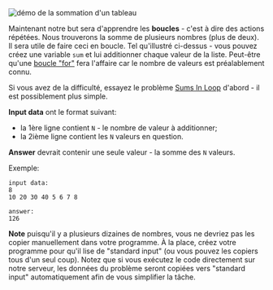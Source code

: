 <div class="centered">
<img alt="démo de la sommation d'un tableau" src="https://codeabbey.github.io/data/sum_in_loop.gif"/>
</div>

Maintenant notre but sera d'apprendre les **boucles** - c'est à dire des actions répétées.
Nous trouverons la somme de plusieurs nombres (plus de deux). Il sera utile de faire ceci en boucle.
Tel qu'illustré ci-dessus - vous pouvez créez une variable `sum` et lui additionner chaque valeur de la liste.
Peut-être qu'une [boucle "for"](https://fr.wikipedia.org/wiki/Boucle_for) fera l'affaire car le nombre de valeurs
est préalablement connu.

Si vous avez de la difficulté, essayez le problème [Sums In Loop](./sums-in-loop) d'abord - il est possiblement plus simple.

**Input data** ont le format suivant:

- la 1ère ligne contient `N` - le nombre de valeur à additionner;
- la 2ième ligne contient les `N` valeurs en question.

**Answer** devrait contenir une seule valeur - la somme des `N` valeurs.

Exemple:

	input data:
	8
	10 20 30 40 5 6 7 8
	
	answer:
	126

**Note** puisqu'il y a plusieurs dizaines de nombres, vous ne devriez pas les copier manuellement dans votre programme.
À la place, créez votre programme pour qu'il lise de "standard input" (ou vous pouvez les copiers tous d'un seul coup).
Notez que si vous exécutez le code directement sur notre serveur, les données du problème seront copiées vers "standard input"
automatiquement afin de vous simplifier la tâche.
